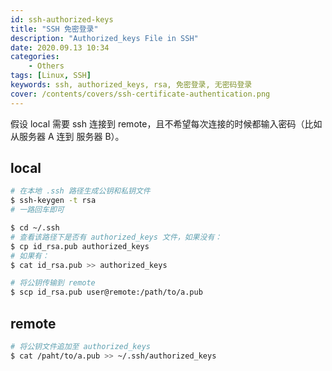 ```yaml
---
id: ssh-authorized-keys
title: "SSH 免密登录"
description: "Authorized_keys File in SSH"
date: 2020.09.13 10:34
categories:
    - Others
tags: [Linux, SSH]
keywords: ssh, authorized_keys, rsa, 免密登录, 无密码登录
cover: /contents/covers/ssh-certificate-authentication.png
---
```


假设 local 需要 ssh 连接到 remote，且不希望每次连接的时候都输入密码（比如从服务器 A 连到 服务器 B）。

## local

```bash
# 在本地 .ssh 路径生成公钥和私钥文件
$ ssh-keygen -t rsa
# 一路回车即可

$ cd ~/.ssh
# 查看该路径下是否有 authorized_keys 文件，如果没有：
$ cp id_rsa.pub authorized_keys
# 如果有：
$ cat id_rsa.pub >> authorized_keys

# 将公钥传输到 remote
$ scp id_rsa.pub user@remote:/path/to/a.pub
```

## remote

```bash
# 将公钥文件追加至 authorized_keys
$ cat /paht/to/a.pub >> ~/.ssh/authorized_keys
```
